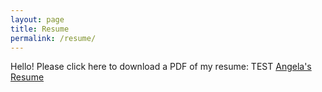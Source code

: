 ```yaml
---
layout: page
title: Resume
permalink: /resume/
---
```


<div class="add-pad">
	<p>Hello! Please click here to download a PDF of my resume: TEST
<a class='res-link' href="/angela-riggs-res.pdf" target="_blank">Angela's Resume</a></p>
</div>